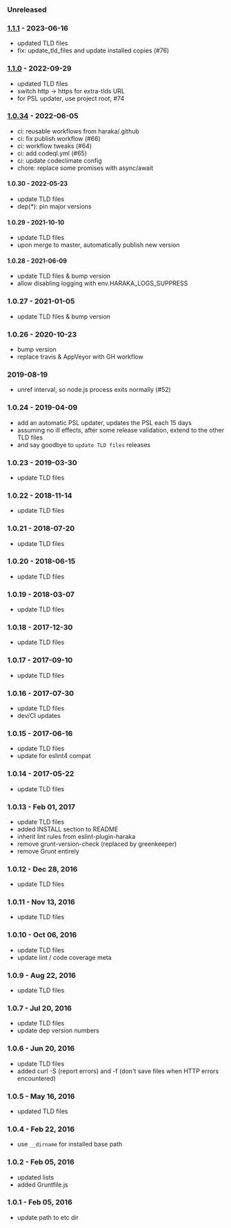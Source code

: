 
### Unreleased


### [1.1.1] - 2023-06-16

- updated TLD files
- fix: update_tld_files and update installed copies (#76)


### [1.1.0] - 2022-09-29

- updated TLD files
- switch http -> https for extra-tlds URL
- for PSL updater, use project root, #74


### [1.0.34] - 2022-06-05
 
- ci: reusable workflows from haraka/.github
- ci: fix publish workflow (#66)
- ci: workflow tweaks (#64)
- ci: add codeql.yml (#65)
- ci: update codeclimate config
- chore: replace some promises with async/await


#### 1.0.30 - 2022-05-23

- update TLD files
- dep(\*): pin major versions


#### 1.0.29 - 2021-10-10

- update TLD files
- upon merge to master, automatically publish new version


#### 1.0.28 - 2021-06-09

- update TLD files & bump version
- allow disabling logging with env.HARAKA_LOGS_SUPPRESS


### 1.0.27 - 2021-01-05

- update TLD files & bump version


### 1.0.26 - 2020-10-23

- bump version
- replace travis & AppVeyor with GH workflow


### 2019-08-19

- unref interval, so node.js process exits normally (#52)


### 1.0.24 - 2019-04-09

- add an automatic PSL updater, updates the PSL each 15 days
- assuming no ill effects, after some release validation, extend to the other TLD files
- and say goodbye to `update TLD files` releases


### 1.0.23 - 2019-03-30

* update TLD files


### 1.0.22 - 2018-11-14

* update TLD files


### 1.0.21 - 2018-07-20

* update TLD files


### 1.0.20 - 2018-06-15

* update TLD files


### 1.0.19 - 2018-03-07

* update TLD files


### 1.0.18 - 2017-12-30

* update TLD files


### 1.0.17 - 2017-09-10

* update TLD files


### 1.0.16 - 2017-07-30

* update TLD files
* dev/CI updates


### 1.0.15 - 2017-06-16

* update TLD files
* update for eslint4 compat


### 1.0.14 - 2017-05-22

* update TLD files


### 1.0.13 - Feb 01, 2017

* update TLD files
* added INSTALL section to README
* inherit lint rules from eslint-plugin-haraka
* remove grunt-version-check (replaced by greenkeeper)
* remove Grunt entirely


### 1.0.12 - Dec 28, 2016

* update TLD files


### 1.0.11 - Nov 13, 2016

* update TLD files


### 1.0.10 - Oct 06, 2016

* update TLD files
* update lint / code coverage meta


### 1.0.9 - Aug 22, 2016

* update TLD files


### 1.0.7 - Jul 20, 2016

* update TLD files
* update dep version numbers


### 1.0.6 - Jun 20, 2016

* update TLD files
* added curl -S (report errors) and -f (don't save files when HTTP errors encountered)


### 1.0.5 - May 16, 2016

* updated TLD files


### 1.0.4 - Feb 22, 2016

* use `__dirname` for installed base path


### 1.0.2 - Feb 05, 2016

* updated lists
* added Gruntfile.js


### 1.0.1 - Feb 05, 2016

* update path to etc dir


[1.0.32]: https://github.com/haraka/haraka-tld/releases/tag/1.0.31
[1.0.34]: https://github.com/haraka/haraka-tld/releases/tag/1.0.33
[1.1.0]: https://github.com/haraka/haraka-tld/releases/tag/1.1.0
[1.1.1]: https://github.com/haraka/haraka-tld/releases/tag/1.1.1
